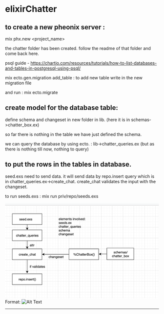 # elixirChatter

to create a new pheonix server :
-------------------------------
mix phx.new <project_name>

the chatter folder has been created.
follow the readme of that folder and come back here.

psql guide - https://chartio.com/resources/tutorials/how-to-list-databases-and-tables-in-postgresql-using-psql/

mix ecto.gen.migration add_table : to add new table
write in the new migration file

and run : mix ecto.migrate


create model for the database table:
------------------------------------
define schema and changeset in new folder in lib. (here it is in schemas->chatter_box.ex)

so far there is nothing in the table we have just defined the schema.

we can query the database by using ecto. : lib->chatter_queries.ex
(but as there is nothing till now, nothing to query)


to put the rows in the tables in database. 
-----------------------------------------
seed.exs need to send data.
it will send data by repo.insert query which is in chatter_queries.ex->create_chat.
create_chat validates the input with the changeset.

to run seeds.exs : mix run priv/repo/seeds.exs

![GitHub Logo](/images/seed_image.png)
Format: ![Alt Text](url)

---------------------


